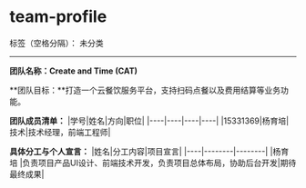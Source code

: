 ﻿# team-profile

标签（空格分隔）： 未分类

---

**团队名称：Create and Time (CAT)**

**团队目标：**打造一个云餐饮服务平台，支持扫码点餐以及费用结算等业务功能。

**团队成员清单：**
|学号|姓名|方向|职位|
|----|----|----|----|
|15331369|杨育培|技术|技术经理，前端工程师|

**具体分工与个人宣言：**
|姓名|分工内容|项目宣言|
|----|--------|--------|
|杨育培 |负责项目产品UI设计、前端技术开发，负责项目总体布局，协助后台开发|期待最终成果|




